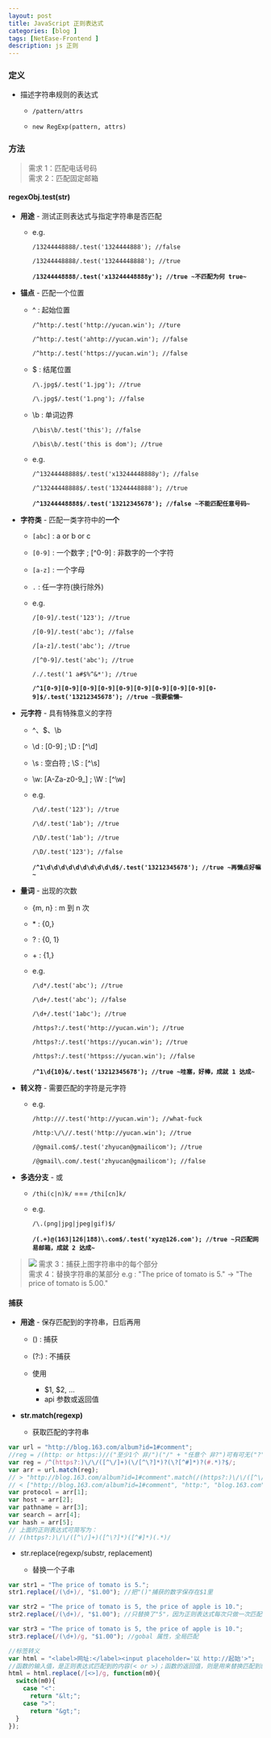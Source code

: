 ```yaml
---
layout: post
title: JavaScript 正则表达式
categories: [blog ]
tags: [NetEase-Frontend ]
description: js 正则
---
```


### 定义

* 描述字符串规则的表达式
    - `/pattern/attrs`
    
    - `new RegExp(pattern, attrs)`

### 方法

> 需求 1：匹配电话号码  
> 需求 2：匹配固定邮箱

#### **regexObj.test(str)**

* **用途** - 测试正则表达式与指定字符串是否匹配
  - e.g.
    
     `/13244448888/.test('1324444888'); //false`
      
     `/13244448888/.test('13244448888'); //true`
      
     **`/13244448888/.test('x13244448888y'); //true ~不匹配为何 true~`**
      
* **锚点** - 匹配一个位置     

  - ^ : 起始位置
            
     `/^http:/.test('http://yucan.win'); //ture`
              
     `/^http:/.test('ahttp://yucan.win'); //false`
              
     `/^http:/.test('https://yucan.win'); //false`
              
  - $ : 结尾位置
            
     `/\.jpg$/.test('1.jpg'); //true`
              
     `/\.jpg$/.test('1.png'); //false`
              
  - \b : 单词边界
            
     `/\bis\b/.test('this'); //false`
              
     `/\bis\b/.test('this is dom'); //true`
        
  - e.g.
          
     `/^13244448888$/.test('x13244448888y'); //false`
      
     `/^13244448888$/.test('13244448888'); //true`
        
     **`/^13244448888$/.test('13212345678'); //false ~不能匹配任意号码~`**
          
          
* **字符类** - 匹配一类字符中的**一个**
    
  - `[abc]` : a or b or c
       
  - `[0-9]` : 一个数字 ; [^0-9] : 非数字的一个字符
       
  - `[a-z]` : 一个字母
       
  - `.` : 任一字符(换行除外)
       
  - e.g. 
       
     `/[0-9]/.test('123'); //true`
         
     `/[0-9]/.test('abc'); //false`
         
     `/[a-z]/.test('abc'); //true`
         
     `/[^0-9]/.test('abc'); //true`
         
     `/./.test('1 a#$%^&*'); //true`
         
     **`/^1[0-9][0-9][0-9][0-9][0-9][0-9][0-9][0-9][0-9][0-9]$/.test('13212345678'); //true ~我要偷懒~`**
         
* **元字符** - 具有特殊意义的字符
    
  - ^、$、\b
       
  - \d : [0-9] ; \D : [^\d]
       
  - \s : 空白符 ; \S : [^\s]
       
  - \w: [A-Za-z0-9_] ; \W : [^\w]
       
  - e.g. 
       
     `/\d/.test('123'); //true`
         
     `/\d/.test('1ab'); //true`
         
     `/\D/.test('1ab'); //true`
         
     `/\D/.test('123'); //false`
         
     **`/^1\d\d\d\d\d\d\d\d\d\d$/.test('13212345678'); //true ~再懒点好嘛~`**
         
* **量词** - 出现的次数
    
  - {m, n} : m 到 n 次
       
  - \* : {0,}
       
  - ? : {0, 1}
       
  - \+ : {1,}
       
  - e.g.
       
     `/\d*/.test('abc'); //true`
         
     `/\d+/.test('abc'); //false`
         
     `/\d+/.test('1abc'); //true`
         
     `/https?:/.test('http://yucan.win'); //true`
         
     `/https?:/.test('https://yucan.win'); //true`
         
     `/https?:/.test('httpss://yucan.win'); //false`
         
     **`/^1\d{10}&/.test('13212345678'); //true ~哇塞，好棒，成就 1 达成~`**
         
* **转义符** - 需要匹配的字符是元字符
    
  - e.g.
       
     `/http:///.test('http://yucan.win'); //what-fuck`
         
     `/http:\/\//.test('http://yucan.win'); //true`
         
     `/@gmail.com$/.test('zhyucan@gmailicom'); //true`
         
     `/@gmail\.com/.test('zhyucan@gmailicom'); //false`
     
* **多选分支** - 或

  - `/thi(c|n)k/` === `/thi[cn]k/`

  - e.g.

     `/\.(png|jpg|jpeg|gif)$/`

     **`/(.+)@(163|126|188)\.com$/.test('xyz@126.com'); //true ~只匹配网易邮箱，成就 2 达成~`**
         

> ![](http://o7v1v0rr4.bkt.clouddn.com/url.png)
> 需求 3：捕获上图字符串中的每个部分  
> 需求 4：替换字符串的某部分 e.g : "The price of tomato is 5." → "The price of tomato is 5.00."


#### **捕获**

* **用途** - 保存匹配到的字符串，日后再用

  - () : 捕获

  - (?:) : 不捕获

  - 使用
     - $1, $2, ...
     - api 参数或返回值 
      
* **str.match(regexp)**

  - 获取匹配的字符串
  
```js
var url = "http://blog.163.com/album?id=1#comment";
//reg = /(http: or https:)//("至少1个 非/")("/" + "任意个 非?")可有可无("?" + "任意个 非#")可有可无("#" + "任意个 任意字符")可有可无/;
var reg = /^(https?:)\/\/([^\/]+)(\/[^\?]*)?(\?[^#]*)?(#.*)?$/;
var arr = url.match(reg);
// > "http://blog.163.com/album?id=1#comment".match(/(https?:)\/\/([^\/]+)(\/[^\?]*)?(\?[^#]*)?(#.*)?/);
// < ["http://blog.163.com/album?id=1#comment", "http:", "blog.163.com", "/album", "?id=1", "#comment"] 
var protocol = arr[1];
var host = arr[2];
var pathname = arr[3];
var search = arr[4];
var hash = arr[5];
// 上面的正则表达式可简写为：
// /(https?:)\/\/([^\/]+)([^\?]*)([^#]*)(.*)/
```


* str.replace(regexp/substr, replacement)

  - 替换一个子串
  
```js
var str1 = "The price of tomato is 5.";
str1.replace(/(\d+)/, "$1.00"); //把"()"捕获的数字保存在$1里

var str2 = "The price of tomato is 5, the price of apple is 10.";
str2.replace(/(\d+)/, "$1.00"); //只替换了"5"，因为正则表达式每次只做一次匹配

var str3 = "The price of tomato is 5, the price of apple is 10.";
str3.replace(/(\d+)/g, "$1.00"); //gobal 属性，全局匹配
```

```js
//标签转义
var html = "<label>网址:</label><input placeholder='以 http://起始'>";
//函数的输入值，是正则表达式匹配到的内容(< or >)；函数的返回值，则是用来替换匹配到的内容
html = html.replace(/[<>]/g, function(m0){
  switch(m0){
    case "<":
      return "&lt;";
    case ">":
      return "&gt;";
  }
});
```